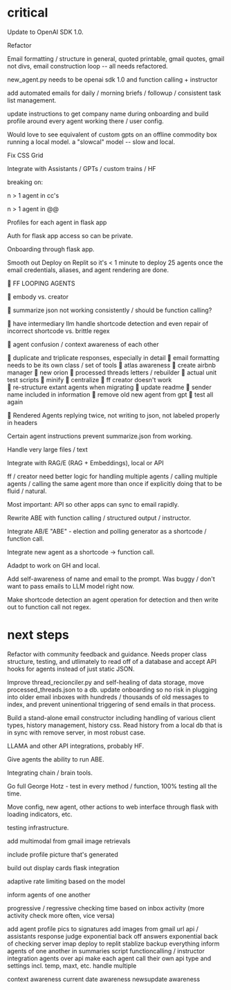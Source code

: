 # critical

Update to OpenAI SDK 1.0. 

Refactor 

Email formatting / structure in general, quoted printable, gmail quotes, gmail not divs, email construction loop -- all needs refactored. 

new_agent.py needs to be openai sdk 1.0 and function calling + instructor 

add automated emails for daily / morning briefs / followup / consistent task list management. 

update instructions to get company name during onboarding and build profile around every agent working there / user config. 

Would love to see equivalent of custom gpts on an offline commodity box running a local model. a "slowcal" model -- slow and local. 

Fix CSS Grid 


Integrate with Assistants / GPTs / custom trains / HF 

breaking on: 

n > 1 agent in cc's 

n > 1 agent in @@ 

Profiles for each agent in flask app 

Auth for flask app access so can be private. 

Onboarding through flask app. 

Smooth out Deploy on Replit so it's < 1 minute to deploy 25 agents once the email credentials, aliases, and agent rendering are done. 



🚩 FF LOOPING AGENTS 

🚩 embody vs. creator 

🚩 summarize json not working consistently / should be function calling? 

🚩 have intermediary llm handle shortcode detection and even repair of incorrect shortcode vs. brittle regex 

🚩 agent confusion / context awareness of each other


🚩 duplicate and triplicate responses, especially in detail
🚩 email formatting needs to be its own class / set of tools 
🚩 atlas awareness 
🚩 create airbnb manager 
🚩 new orion 
🚩 processed threads letters / rebuilder 
🚩 actual unit test scripts 
🚩 minify 
🚩 centralize 
🚩 ff creator doesn't work  
🚩 re-structure extant agents when migrating 
🚩 update readme 
🚩 sender name included in information 
🚩 remove old new agent from gpt 
🚩 test all again 


🚩 Rendered Agents replying twice, not writing to json, not labeled properly in headers 

Certain agent instructions prevent summarize.json from working. 

Handle very large files / text 

Integrate with RAG/E (RAG + Embeddings), local or API 



ff / creator need better logic for handling multiple agents / calling multiple agents / calling the same agent more than once if explicitly doing that to be fluid / natural. 


Most important: API so other apps can sync to email rapidly. 

Rewrite ABE with function calling / structured output / instructor. 


Integrate AB/E "ABE" - election and polling generator as a shortcode / function call. 

Integrate new agent as a shortcode -> function call. 

Adadpt to work on GH and local. 

Add self-awareness of name and email to the prompt. Was buggy / don't want to pass emails to LLM model right now. 

Make shortcode detection an agent operation for detection and then write out to function call not regex. 


# next steps 

Refactor with community feedback and guidance. Needs proper class structure, testing, and utlimately to read off of a database and accept API hooks for agents instead of just static JSON. 

Improve thread_recionciler.py and self-healing of data storage, move processed_threads.json to a db. update onboarding so no risk in plugging into older email inboxes with hundreds / thousands of old messages to index, and prevent uninentional triggering of send emails in that process. 

Build a stand-alone email constructor including handling of various client types, history management, history css. Read history from a local db that is in sync with remove server, in most robust case. 

LLAMA and other API integrations, probably HF. 

Give agents the ability to run ABE. 

Integrating chain / brain tools. 



Go full George Hotz - test in every method / function, 100% testing all the time. 

Move config, new agent, other actions to web interface through flask with loading indicators, etc. 

testing infrastructure. 

add multimodal from gmail image retrievals 

include profile picture that's generated 

build out display cards flask integration

adaptive rate limiting based on the model 

inform agents of one another 

progressive / regressive checking time based on inbox activity (more activity check more often, vice versa)

add agent profile pics to signatures 
add images from gmail url 
api / assistants 
response judge 
exponential back off answers 
exponential back of checking server imap 
deploy to replit stablize 
backup everything 
inform agents of one another in summaries script 
functioncalling / instructor integration 
agents over api 
make each agent call their own api type and settings incl. temp, maxt, etc.
handle multiple 

context awareness
current date awareness
newsupdate awareness 

